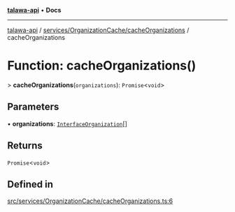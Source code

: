 [**talawa-api**](../../../../README.md) • **Docs**

***

[talawa-api](../../../../modules.md) / [services/OrganizationCache/cacheOrganizations](../README.md) / cacheOrganizations

# Function: cacheOrganizations()

\> **cacheOrganizations**(`organizations`): `Promise`\<`void`\>

## Parameters

• **organizations**: [`InterfaceOrganization`](../../../../models/Organization/interfaces/InterfaceOrganization.md)[]

## Returns

`Promise`\<`void`\>

## Defined in

[src/services/OrganizationCache/cacheOrganizations.ts:6](https://github.com/PalisadoesFoundation/talawa-api/blob/7fc9f13527dc6ead651f268e58527dcc279b95bc/src/services/OrganizationCache/cacheOrganizations.ts#L6)
